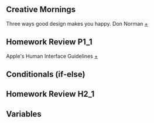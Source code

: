 ## Creative Mornings

Three ways good design makes you happy. Don Norman [+](https://www.ted.com/talks/don_norman_on_design_and_emotion)

## Homework Review P1_1

Apple's Human Interface Guidelines [+](https://developer.apple.com/design/human-interface-guidelines/)

## Conditionals (if-else)

## Homework Review H2_1

## Variables
